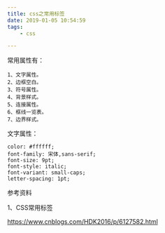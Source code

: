 ```yaml
---
title: css之常用标签
date: 2019-01-05 10:54:59
tags:
	- css

---
```




常用属性有：

```
1、文字属性。
2、边框空白。
3、符号属性。
4、背景样式。
5、连接属性。
6、框线一览表。
7、边界样式。
```



文字属性：

```
color: #ffffff;
font-family: 宋体,sans-serif;
font-size: 9pt;
font-style: italic;
font-variant: small-caps;
letter-spacing: 1pt;

```



参考资料

1、CSS常用标签

https://www.cnblogs.com/HDK2016/p/6127582.html

